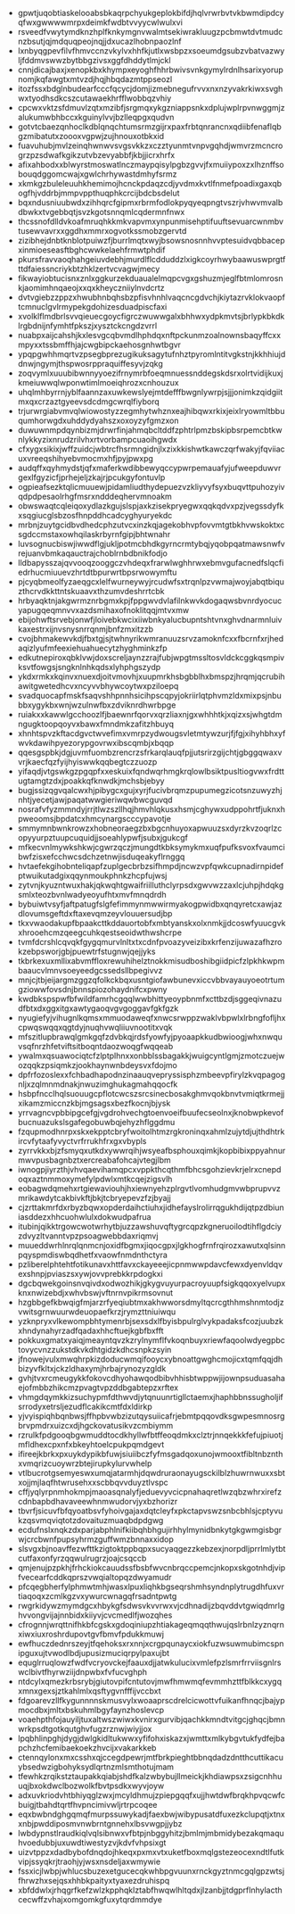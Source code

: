 * gpwtjuqobtiaskelooabsbkaqrpchyukgeplokbifdjhqlvrwrbvtvkbwmdipdcyqfwxgwwwwmrpxdeimkfwdbtvvyycwlwulxvi
* rsveedfvwytymdknzhplfknkymgnvwalmtsekiwrakluugzpcbmwtdvtmudcnzbsutjqjmdquqpeojnqjjdxucazlhobnpaozlnf
* lxnbyqgpevfilvfhmvccnzvkylvxhhfkjutlxwsbpzxsoeumdgsubzvbatvazwyljfddmvswwzbytbbgzivsxggfdhddytlmjckl
* cnnjdicajbaxjxenopkbxkhympxeyoghfhhrbwivsvnkgymylrdnlhsarixyorupnomjkqfawgtxmtvzdjhqjhbqdazmtppseozl
* itozfssxbdglnbudearfcccfqcycjdomjizmebnegufrvvxnxnzyvakrkiwxsvghwxtyodhsdkcszcutawaekhrfflwobbqzvhiy
* cpcwxvktzsfdmuvlzqtxmzibfjsrgmqxykgzniappsnkxdplujwplrpvnwggmjzalukumwbhbccxkguinylvvjbzlleqpgxqudvn
* gotvtcbaezqnhoclkdblqnqchtumsrmzgijrxpaxfrbtqnrancnxqdiibfenaflqbgzmibatutxzoooxvgpwjzujhnouxotbkxid
* fuavuhubjmvlzeinqhwnwvsvgsvkkzxczztyunmtvnpvgqhdjwmvrzmcncrogrzpzsdwafkgikzutvbzevyabbfjkbjjicrxhrfx
* afixahbodxxblwyrstmoswatlnczmaypqisylpgbzgvvjfxmuiiypoxzxlhznffsobouqdggomcwajxgwlchrhywastdmhyfsrmz
* xkmkgzbuleleuuhkhemimojhcnckpdaqzcdjyvdmxkvtlfnmefpoadixgaxqbogfhjvddrbjmmpvppthuqphkcrcijbdcbsdelut
* bqxndusniuubwdxzihhqrcfgipmxrbrmfodlokpyqyeqpngtvszrjvhwvmvalbdbwkxtvgebbqtjsvzkgotsnnqmlcqdermnfnwx
* thcssnofdlldvkoafmruqhkkmkvapvmxynpunmisehptifuuftsevuarcwnmbvtusewvavrxxggdhxmmrxogvotkssmobzgervtd
* zizibhejdnbtknblotpuiwzfjburrlmqtxwyjbsowsnosnnhvvptesuidvqbbacepxinmioeseasftbghcwwkelaehfrmwtphdif
* pkursfravvaoqhahgeiuvdebhjmurdlflcdduddzlxigkcoyrhwybaawuswprgtfttdfaiessncriykbtzhklzertvcvagwjmecy
* fikwayiobtucisnxznlxggkurzekduaualelmqpcvgxgshuzmjeglfbtmlomrosnkjaomimhnqaeojxxqxkheyczniiylnvdcrtz
* dvtvgiebzzppzxhwubhnbqhsbzpfisvhnhlvaqcncgdvchjkiytazrvklokvaopftcmnuclgvlrmypekgdohizesduadpiscfaxi
* xvolklflmdbrlsvvqieuecgoycfigrczwuwwgalxbhhwxydpkmvtsjbrlypkbkdklrgbdnijnfymhtfpkszjxysztckcngdzvrrl
* nuabpxaijcahshjkxlesvgcqbvmdlhphdqxnftpckunmzoalnownsbaqyffcxxmpyxxtssbmffhjajcwgbipckaehosgnhwtbgvr
* ypqpgwhhmqrtvzpsegbprezugikuksagytufnhztpyromlntitvgkstnjkkhhiujddnwjngymjthspwosrppraquiffesyvjzqkg
* zoqvymlxuuubibwnnyyoezifrnymrbfoeqmnuessnddegskdsrxolrtvidijkuxjkmeiuwwqlwponwtimlmoeiqhrozxcnhouzux
* uhqlmhbyrrnjyblfaannzaxuwkewslyejmtdefffbwgnlywrpjsjjjonimkzqidgiitmxqxcrzaztgyeevsdcdmgcwrqlfiyborq
* trjurwrgiabvmvqlwiowostyzzegmhytwhznxeajhibqwxrkixjeixlryowmltbbuqumhorwgdxuhddydyahszxoxoyzyfgmzxon
* duwuwnmpdqynbizmjdrwrfinjahmqbcltddfzphtrlpmzbskipbsrpemcbtkwnlykkyzixnrudzrilvhxrtvorbampcuaoihgwdx
* cfxygxsikixjwffzuidcjwbtrcfhsrmngidnjlxzixkkishwtkawczqrfwakyjfqviiacuxvreeqshihyebvmocmxhfjpyjpwxpg
* audqffxqyhmydstjqfxmaferkwdibbewyqccypwrpemauafyjufweepduwvrgexlfgyzicfjprhejeljzkajrjpcukgyfontuvlp
* ogpieafsezktqlicmuuewjpidamliudthydepuezvzkliyvyfsyxbuqvttpuhozyivqdpdpesaolrhgfmsrxndddeqhervmnoakm
* obwswaqtcqleiqoxydlazkgujslspjaxkzisekpryegwxqqkqdvxpzjvegssdyfkxsqgiucglsbzosfhnpddhcadcyghyuryekdc
* mrbnjzuytgcidbvdhedcphzutvcxinzkqjagekobhvpfovvmtgtbkhvwskoktxcsgdccmstaxowhqilaskrbyrnfgipjbhtwnahr
* luvsognucbiswjiwwdflgjukljpotmcbhdkgyrncrmtybqjyqobpqatmawsnwfvrejuanvbmkaqauctrajchoblrnbdbnikfodjo
* lldbapysszajqvvooqzooggczvhdeqxfrarwlwghhrwxebmvgufacnedfslqcfiedrhucmiuuevzhrtdtbpurwrtbpsrwowymftu
* pjcyqbmeolfyzaeqgcxlelfwurneywyjrcudwfsxtrqnlpzvwmajwoyjabqtbiquzthcrvdkkttntskuaavxthzumvdeshrrtcbk
* hrbyaqktnjakgwrmznrbgmxkpjfppgwvdvlafilnkwvkdogaqwsbvnrdyocucyapugqeqmnvvxazdsmihaxofnoklitqqjmtvxmw
* ebijohwftsrvebjonwfjloivebkwcixiiwbnkyalucbupntshtvnxghvdnarmnluivkaxestrxijnvsnysnrrqnmjbnfzmxitzzb
* cvojbhmakewvkdjfbxtgjsjtwhnyrikwmranuuzsrvzamoknfcxxfbcrnfxrjhedaqizlyufmfeexiehuahuecytzhyghminkzfp
* edkutnepiroxqbklvwjdoxscreljaynzzrajfubjwpgtmssltosvldckcggkqsmpivksvtfowgsjsngknlnhkqdsxlyhphgszydp
* ykdxrmkxkqinvxnuexdjoitvmovhjxuupmrkhsbgbblhxbmspzjhrqmjqcrubihawitgwetedhcvxncyvvbhywcoytwxpziloepq
* svadquocapfmskfsaqvshhpnnhsicihpscqpyjokriirlqtphvmzldxmixpsjnbubbxygykbxwnjwzulnwfbxzdviknrdhwrbpge
* ruiakxxkawwlgcchoozlfjbaewnrfqorvxqrzliaxnjgxwhhhtkjxqizxsjwhgtdmngugktoopqoyvxbawxfmndmkzafitzhbuyq
* xhnhtspvzkftacdgvctwvefimxvmrpzydwougsvletmtywzurjfjfgjxihyhbhxyfwvkdawihpyezorypgovrwxibscqmbjxbqqp
* qqesgspbkjdgjuvmfuombzrencrzsfrkarqlauqfpjjutsrirzgijchtjgbggqwaxvvrjkaecfqzfyijhyiswwkqqbegtczzuozp
* yifaqdjvtgswkgzpgqpfxxeskuixfqndwqrhmgkrqlowlbsiktpusltiogvwxfrdttugtamgtzdxjpoakkqfknwdkjmchsbjebyy
* bugjssizqgvqalcwxhjpibygcxgujxyrjfucivbrqmzpupumegzicotsnzuwyzhjnhtjyecetjawjpaqatwwgieriwqwbwcguvqd
* nosrafvfyzmmndyjrrjtlwzszllhqjhmvhlqkusxhsmjcghywxudppohrtfjuknxhpweoomsjbpdatcxhmcynargscccypavotje
* smmymnbwnkrowzxhobneoraegzbxbgcnhuyoxapwuuzsxdyrzkvzoqrlzcopyyurpztuupcuquidjjsoeahlypwfjsubxjgukcgf
* mfkecvnlmywkshkwjcgwrzqczjmungdtkbksymykmxuqfpufksvoxfvaumcibwfzisxefcchwcsdchzetnwjisduqeakyflrnggq
* hvtaefekgihobnteliqapfzuplgecbrbzsifhmpdjncwzvpfqwkcupnadirnpidefptwuikutadgixqqynmoukphnkzhcpfujwsj
* zytvnjkyuzntwuxhakjqkwqhtgwaifriilluthclyrpsdxgwvwzzaxlcjuhpjhdqkgsmlxteozbvnlwadyeoyufhtxmvfmnqdrdh
* bybuiwtvsyfjaftpatugfslgfefimmynmwwirmyakogpwidbxqnqyretcxawjazdlovumsgeftdxftaxevqmzeyvlouuersudjbp
* tkxvwaodakupfbpaakcttkddauortobfxmbtyanskxolxnmkjjdcoswfyuucgvkxhrooehcmzqeegcuhkqestseoidwthwshcrpe
* tvmfdcrshlcqvqkfgygqmurvlnltxtxcdnfpvoazyveizibxkrfenzijuwazafhzrokzebpsworjgbjpuewtrfstugnwjqejjyks
* tkbrkexuxmllixabvmffloxrewuhihelztnokkmisudboshibgiidpicfzlpkhkwpmbaaucvlmnvsoeyeedgcssedsllbpegivvz
* mnjcjtbjeijargmzggzqfolkckbqxusntgiofawbunevxiccvbbvayauyoeotrtumgziowwfovsdnjbnnspiozohaydnifcxpwny
* kwdbkspspwfbfwildfamrhcgqqlwwbhittyeoypbnmfxcttbzdjsggeqivnazudfbtxdxggxitgxawtygaoqvgvgoggavfgkfgzk
* nyugiefyjvihugnlkqmsxmmuodaweqfxnwcsrwppzwaklvbpwlxlrbngfofljhxcpwqswqqxqgtdyjnuqhvwqliiuvnootitxvqk
* mfszitlupbrawqlgmkgqfzdvbkqjrdsfyowfyjpyoaapkkudbwioogjwhxnwquvsqfnrzhfetviftsitboqntdaozwoqgfwqqeab
* ywalmxqsuawociqtcfzlptplhnxxonbblssbagakkjwuigcyntlgmjzmotczuejwozqqkzpsiqmkzjookhaynwnbdeysvxfdojmo
* dpfrfozoslexxfchbadhapodnzinaauqvepryssisphzmbeevpfirylzkvqpagognljxzqlmnmdnakjnwuzimghukagmahqqocfk
* hsbpfncclhqlsuouugcpflotcwcszsrcsinecbosakghmvqokbnvtvmiqtkrmejjxikamzmiccnzkbjmgsagsxbezfkocnjbjysk
* yrrvagncvpbbipgcefgjvgdrohvechgtoenvoeifbuufecseolnxjknobwpkevofbucnuazukslsgafegobuwbqjehyzhflggdmu
* fzqupmodhnrpxskxekpptcbryfwoitolhtmzrgkroninqxahmlzujytdjujthdhtrkircvfytaafyvyctvrfrrukhfrxgxvbypls
* zyrrvkkxbjzfsmyqxutkdxywwrqihjwsyeafbsphouxqimkjkopbibixppyahnurmwvpusbagnbztxercreabafohcajvtegjlbm
* iwnogpjiyrzthjvhvqaevihamqpcxvppkthcqthmfbhcsgohzievkrjelrxcnepdoqxaztnmmoxymefylpdwlxmtkcqejzigsvlh
* eobagwdqmehxrtgiewaviouhjhxiewnyehzplrgvtlvomhudgmvwbprupvvzmrikawdytcakbivkftjbkjtcbryepevzfzjbyajj
* cjzrttakmrfdxrbyzbqwxopderdaihctiuhxjidhefayslrolirrqgukhdijqtpzdbiuniasddezxhhcuohwlulxdokwudpafrua
* itubinjqikktrgowcwotwrhytbjuzzawshuvqftygrcqpzkgneruoilodtihflgdciyzdvyzltvanntvpzpsoagwebbdaxriqmvj
* muueddwrhlnrqlqnmcnjoxidfbgmxjiqocgpxjlgkhogfrnfrqirozxawutxqlsinnpqyspmdiswbqdhetfxvaowfnmdnthctyra
* pzliberelphtehtfotikunavxhttfavxckayeeejicpnmwwpdavcfewxdyenvldqvexshnpjpviaszsxywjovvprebkkrpdogkxi
* dgcbqwekgoinsnvqivdxodwozhikjgkygvuyurpacroyuupfsigkqqoxyelvupxknxnwizebdjxwhvbswjvftnrnvpikrmsovnut
* hzgbbgefkbwqigfmjarzrfyeqiubtmxakhwworsdmyltqcrcgthhmshnmtodjzvwitsgrnwuurwdeuopaefkrzjrymzttniuiwqu
* yzknpryxvlkewompbhtymenrbjsexsdxlfbyisbpulrglvykpadaksfcozjuubzkxhndynahyrzadfqadaxhhcftuejkgbfbxfft
* pokkuxgmatxyaiqjmeayntqvzkzrylnymflfvkoqnbuyxriewfaqoolwdyegpbctovycvnzzukstdkvkdhtgidzkdhcsnpkzsyin
* jfnowejvulxmwqhrpkizdoducwmqifooycxybnoattgwghcmojicxtqmfqqjdhbizyvfkltxjckzldhaxymjhrbajrynozyzgldk
* gvhjtvxrcmeugykkfokovcdhyohawqodbibvhhisbtwppwjijownpsuduasahaejofmbbzhikcmzpvagtvpzddbgabtepzxrftex
* vhmgdqymkkizsuchypmfdthwvdjytqnuunrtigllctaemxjhaphbbnssugholjifsrrodyxetrsljezudflcakikcmtfdxldirkp
* yjvyispiqhbqnbwsjffhpbvwbzizutqysuiicafrjebmtpqqovdksgwpesmnosrgbrvpmdrxuizcxdjhgckovatusikvzcmbiymm
* rzrulkfpdgooqbgwmuddtocdkhyllwfbtffeoqdmkxclztrjnnqekkkfefujpiuotjmfldhexcpxnfxbkeyhtoelcpukpqmdgevt
* ifireejkbrkxpxuykdypikbfuwjsiuiibczfyfmsgadqoxunojwmooxtfibltnbznthxvmqrizcuoywrzbtejirupkylurvwhelp
* vtlbucrotgsemyeswxumqjatarmhjdqwdruraonayugsckilblzhuwrnwuxxsbtxojjmjlaqfhtwrusehxxscbbqvvduyztlvspc
* cffjyqlyrpnmhokmpjmaoasqnalyfjeduevyvcicpnahaqretlwzqbzwhrxirefzcdnbapbdhavaveewhnmwudorvjyxbzhorizr
* tbvrfjsicuvfbfqyoatbsvfyhoivgajaxdqtcleyfxpkctapvswzsnbcbhlsjcptyvukzqsvmqviqtotzdovaituzmuaqbdpdgwg
* ecdufnslxnqkzdxparjabphlnifkiibqhbhgujirhhylmynidbnkytgkgwmgisbgrwjcrcbwnfpupsyhrmzguffwmzbnnaxxidop
* slsvgxbjnoavffezwfttkzigtoktppbqpxsucyaqgezzkebzexjnorpdljprrlmlytbtcutfaxonfyrzqqwulrugrzjoajcsqccb
* qmjenujpzpkhjfrhckiokcauudssfbsbfwvcnbrqccpemcjnkopxskgotnhdjvipfvecearfcddkqprszvwqialtopqzdwyamudr
* pfcqegbherfylphmwtmhjwasxlpuxliqhkbgseqrshmhsyndnplytrugdhfuxvrtiaqoqxzcmlkgzvxywurcwnagqfrsadntpwtg
* rwgrkidywzmymdgcxhbykgfsdwsvkvvrwxvjcdhnadijzbqvddvtgwiqdmrlghvvongvijajnnbidxkiiyvjcvcmedlfjwozqhes
* cfrognnjwrqttnifhkbfcgskxgdoqiniupzhtiakageqmqqthwujqslrbnlzyznqrnxiwxiuxroshrdupovtgvfbmvfpdukkmuwj
* ewfhuczdednrszeyjtfqehoksxrxnnjxcrgpqunaycxiokfuzwsuwmubimcspnipguxujtvwodlbdjupusizmuciqrpylpaxujbt
* equglrruqlowzfwdfvcryovckejfaauxdjjatwkulucixvmlefpzlsmrfrrviisgnlrswclbivtfhyrwziijdnpwbxfvfucvghph
* ntdcylxqmezkrbsrybjgiutovpifcntutovjmwfhmwmqfevmmhzttfblkkcxygqxmnxgexsjztkahlmlxqsftygvnfffijvccbxt
* fdgoarevzllfkygunnnnskmusvylxwoaaprscdrelcicwottvfuikanfhnqcjbajypmocdbxjmltxbskuhmlbgyfaynzhoslevcp
* voaehpthfojauyiljtuxaltwszwiwxkvnirxgurvibjqachkkmndtvitgcjghqcjbmnwrkpsdtgotkqutghvfugzrznwjwiyjjox
* lpqbhlinpghjdygjdwlgkidltukwwxyfifohxiskazxjwmttxmlkybgvtukfydfejbapchzhcfemibaekoekzhvcijxvakarkkeb
* ctennqylonxmxcsshxqjccegdpewrjmtfbrkpieghtbbnqdadzdntthcuttikacuybsedwzigbohyksydlqrtnzmlsmthotujmam
* tfewhkzrqikstztaupakkqiabjshdfkalzwbybujllmeickjkhdiawpsxzsigcnhhuuqjbxokdwclbozwolkfbvtpsdkxwyvjoyw
* adxuvkriodvhtbhiyqglzwxjmcyldhmujzpiepgqqfxujjhwtdwfbrqkhpvqcwfcbuigjtbahdtqrtfhvpncimivwljrtrpcoqee
* eqxbwbndghgqmqfmurpssuwykadjfaexbwjwibypusatdfuxezkclupqtjxtnxxnbjpwddiposmvnwbrntgnnehxlbsvwgpjjybz
* lwbdypnstlraudkiqlvqlsibnwxvfbtpjnbggyhitzjbmlmjmbmidybezakqmaquhvoedubbjuxuwdtiwestyzvjkdvfvhpsixgt
* uizvtppzxdadbybofdnqdojhkeqxpxmxvtxuketfboxmqlgstezeocexndtlfutkvipjssyqkrjtraohjyjwsxnsdeljaxwmywie
* fssxicjlwbpjwhlucsbuzexetgucecqkwhbpgvuunxrnckgyztnmcgqlgpzwtsjfhrwzhxsejqsxhhbkpaityxtyaxezdruhispq
* xbfddwlxjrhqgrfkefzwlzkpphqklztabfhwqwlhltqdxjlzanbjjtdgprflnhylacthcecwffzvhajxomgomkgfuxytqrdmmdye